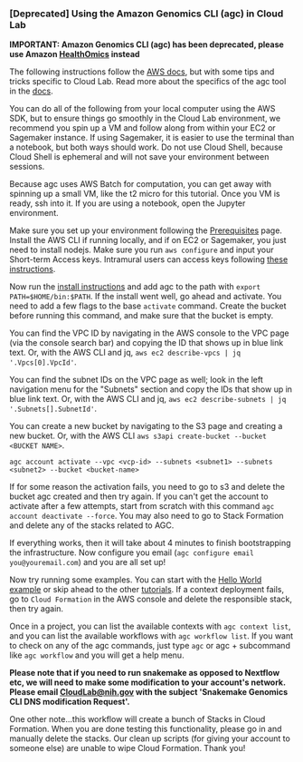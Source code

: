 ### [Deprecated] Using the Amazon Genomics CLI (agc) in Cloud Lab

**IMPORTANT: Amazon Genomics CLI (agc) has been deprecated, please use Amazon [HealthOmics](https://docs.aws.amazon.com/omics/) instead**

The following instructions follow the [AWS docs](https://aws.github.io/amazon-genomics-cli/docs/), but with some tips and tricks specific to Cloud Lab. Read more about the specifics of the agc tool in the [docs](https://aws.github.io/amazon-genomics-cli/docs/concepts/).

You can do all of the following from your local computer using the AWS SDK, but to ensure things go smoothly in the Cloud Lab environment, we recommend you spin up a VM and follow along from within your EC2 or Sagemaker instance. If using Sagemaker, it is easier to use the terminal than a notebook, but both ways should work. Do not use Cloud Shell, because Cloud Shell is ephemeral and will not save your environment between sessions.

Because agc uses AWS Batch for computation, you can get away with spinning up a small VM, like the t2 micro for this tutorial. Once you VM is ready, ssh into it. If you are using a notebook, open the Jupyter environment.

Make sure you set up your environment following the [Prerequisites](https://aws.github.io/amazon-genomics-cli/docs/getting-started/prerequisites/) page. Install the AWS CLI if running locally, and if on EC2 or Sagemaker, you just need to install nodejs. Make sure you run `aws configure` and input your Short-term Access keys. Intramural users can access keys following [these instructions](/docs/Intramural_STAKs.md). 

Now run the [install instructions](https://aws.github.io/amazon-genomics-cli/docs/getting-started/installation/) and add agc to the path with `export PATH=$HOME/bin:$PATH`. If the install went well, go ahead and activate. You need to add a few flags to the base `activate` command. Create the bucket before running this command, and make sure that the bucket is empty. 

You can find the VPC ID by navigating in the AWS console to the VPC page (via the console search bar) and copying the ID that shows up in blue link text. Or, with the AWS CLI and jq, `aws ec2 describe-vpcs | jq '.Vpcs[0].VpcId'`.

You can find the subnet IDs on the VPC page as well; look in the left navigation menu for the "Subnets" section and copy the IDs that show up in blue link text. Or, with the AWS CLI and jq, `aws ec2 describe-subnets | jq '.Subnets[].SubnetId'`.

You can create a new bucket by navigating to the S3 page and creating a new bucket. Or, with the AWS CLI `aws s3api create-bucket --bucket <BUCKET NAME>`.

```
agc account activate --vpc <vcp-id> --subnets <subnet1> --subnets <subnet2> --bucket <bucket-name>
```

If for some reason the activation fails, you need to go to s3 and delete the bucket agc created and then try again. If you can't get the account to activate after a few attempts, start from scratch with this command `agc account deactivate --force`. You may also need to go to Stack Formation and delete any of the stacks related to AGC.

If everything works, then it will take about 4 minutes to finish bootstrapping the infrastructure. Now configure you email (`agc configure email you@youremail.com`) and you are all set up! 

Now try running some examples. You can start with the [Hello World example](https://aws.github.io/amazon-genomics-cli/docs/getting-started/helloworld/) or skip ahead to the other [tutorials](https://aws.github.io/amazon-genomics-cli/docs/tutorials/). If a context deployment fails, go to `Cloud Formation` in the AWS console and delete the responsible stack, then try again. 

Once in a project, you can list the available contexts with `agc context list`, and you can list the available workflows with `agc workflow list`. If you want to check on any of the agc commands, just type `agc` or agc + subcommand like `agc workflow` and you will get a help menu. 

**Please note that if you need to run snakemake as opposed to Nextflow etc, we will need to make some modification to your account's network. Please email CloudLab@nih.gov with the subject 'Snakemake Genomics CLI DNS modification Request'.** 

One other note...this workflow will create a bunch of Stacks in Cloud Formation. When you are done testing this functionality, please go in and manually delete the stacks. Our clean up scripts (for giving your account to someone else) are unable to wipe Cloud Formation. Thank you!

